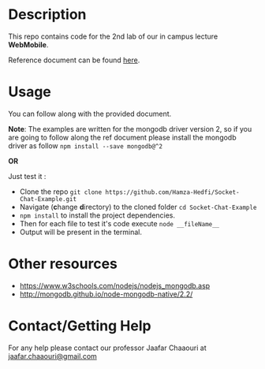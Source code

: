 # Description
This repo contains code for the 2nd lab of our in campus lecture **WebMobile**.

Reference document can be found [here](https://docs.google.com/viewer?a=v&pid=forums&srcid=MTM5ODEwMTIzODk1MDkzMTkyNDMBMTQ5NTg3NDYxNzYwODEzMTMyNjkBX2pMbktoV2RGd0FKATAuMQEBdjI&authuser=0).



# Usage
You can follow along with the provided document.

**Note**: The examples are written for the mongodb driver version 2, so if you are going to follow along the ref document please install the mongodb driver as follow `npm install --save mongodb@^2`

**OR**

Just test it : 
- Clone the repo `git clone https://github.com/Hamza-Hedfi/Socket-Chat-Example.git`
- Navigate (**c**hange **d**irectory) to the cloned folder `cd Socket-Chat-Example`
- `npm install` to install the project dependencies.
- Then for each file to test it's code execute `node __fileName__`
- Output will be present in the terminal.

# Other resources
- https://www.w3schools.com/nodejs/nodejs_mongodb.asp
- http://mongodb.github.io/node-mongodb-native/2.2/

# Contact/Getting Help
For any help please contact our professor Jaafar Chaaouri at <jaafar.chaaouri@gmail.com>